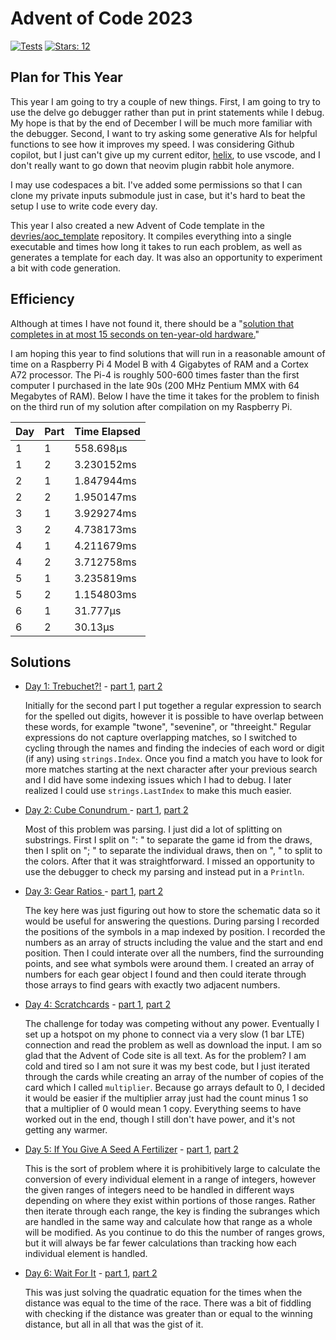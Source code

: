 # Advent of Code 2023

[![Tests](https://github.com/devries/advent_of_code_2023/actions/workflows/main.yml/badge.svg)](https://github.com/devries/advent_of_code_2023/actions/workflows/main.yml)
[![Stars: 12](https://img.shields.io/badge/⭐_Stars-12-yellow)](https://adventofcode.com/2023)

## Plan for This Year

This year I am going to try a couple of new things. First, I am going to try to
use the delve go debugger rather than put in print statements while I debug. My
hope is that by the end of December I will be much more familiar with the
debugger. Second, I want to try asking some generative AIs for helpful functions
to see how it improves my speed. I was considering Github copilot, but I just
can't give up my current editor, [helix](https://helix-editor.com/), to use
vscode, and I don't really want to go down that neovim plugin rabbit hole
anymore. 

I may use codespaces a bit. I've added some permissions so that I can clone my
private inputs submodule just in case, but it's hard to beat the setup I use to
write code every day.

This year I also created a new Advent of Code template in the
[devries/aoc_template](https://github.com/devries/aoc_template) repository. It
compiles everything into a single executable and times how long it takes to run
each problem, as well as generates a template for each day. It was also an
opportunity to experiment a bit with code generation.

## Efficiency

Although at times I have not found it, there should be a "[solution that completes
in at most 15 seconds on ten-year-old hardware.](https://adventofcode.com/2023/about)"

I am hoping this year to find solutions that will run in a reasonable amount of
time on a Raspberry Pi 4 Model B with 4 Gigabytes of RAM and a Cortex A72
processor. The Pi-4 is roughly 500-600 times faster than the first computer I
purchased in the late 90s (200 MHz Pentium MMX with 64 Megabytes
of RAM). Below I have the time it takes for the problem to finish on the third
run of my solution after compilation on my Raspberry Pi.

| Day | Part | Time Elapsed |
| :-- | :--- | :----------- |
| 1   | 1    | 558.698µs    |
| 1   | 2    | 3.230152ms   |
| 2   | 1    | 1.847944ms   |
| 2   | 2    | 1.950147ms   |
| 3   | 1    | 3.929274ms   |
| 3   | 2    | 4.738173ms   |
| 4   | 1    | 4.211679ms   |
| 4   | 2    | 3.712758ms   |
| 5   | 1    | 3.235819ms   |
| 5   | 2    | 1.154803ms   |
| 6   | 1    | 31.777µs     |
| 6   | 2    | 30.13µs      |

## Solutions

- [Day 1: Trebuchet?!](https://adventofcode.com/2023/day/1) - [part 1](day01p1/solution.go), [part 2](day01p2/solution.go)

  Initially for the second part I put together a regular expression to search
  for the spelled out digits, however it is possible to have overlap between 
  these words, for example "twone", "sevenine", or "threeight." Regular
  expressions do not capture overlapping matches, so I switched to cycling 
  through the names and finding the indecies of each word or digit (if any)
  using `strings.Index`. Once you find a match you have to look for more
  matches starting at the next character after your previous search and I did
  have some indexing issues which I had to debug. I later realized I could use
  `strings.LastIndex` to make this much easier.

- [Day 2: Cube Conundrum ](https://adventofcode.com/2023/day/2) - [part 1](day02p1/solution.go), [part 2](day02p2/solution.go)

  Most of this problem was parsing. I just did a lot of splitting on substrings.
  First I split on ": " to separate the game id from the draws, then I split on
  "; " to separate the individual draws, then on ", " to split to the colors.
  After that it was straightforward. I missed an opportunity to use the debugger
  to check my parsing and instead put in a `Println`. 

- [Day 3: Gear Ratios ](https://adventofcode.com/2023/day/3) - [part 1](day03p1/solution.go), [part 2](day03p2/solution.go)

  The key here was just figuring out how to store the schematic data so it would
  be useful for answering the questions. During parsing I recorded the positions
  of the symbols in a map indexed by position. I recorded the numbers as an
  array of structs including the value and the start and end position. Then I
  could interate over all the numbers, find the surrounding points, and see what
  symbols were around them. I created an array of numbers for each gear object
  I found and then could iterate through those arrays to find gears with 
  exactly two adjacent numbers. 

- [Day 4: Scratchcards](https://adventofcode.com/2023/day/4) - [part 1](day04p1/solution.go), [part 2](day04p2/solution.go)

  The challenge for today was competing without any power. Eventually I set up a
  hotspot on my phone to connect via a very slow (1 bar LTE) connection and
  read the problem as well as download the input. I am so glad that the Advent
  of Code site is all text. As for the problem? I am cold and tired so I am not
  sure it was my best code, but I just iterated through the cards while creating
  an array of the number of copies of the card which I called `multiplier`.
  Because go arrays default to 0, I decided it would be easier if the multiplier
  array just had the count minus 1 so that a multiplier of 0 would mean 1 copy.
  Everything seems to have worked out in the end, though I still don't have
  power, and it's not getting any warmer.

- [Day 5: If You Give A Seed A Fertilizer](https://adventofcode.com/2023/day/5) - [part 1](day05p1/solution.go), [part 2](day05p2/solution.go)

  This is the sort of problem where it is prohibitively large to calculate the
  conversion of every individual element in a range of integers, however the
  given ranges of integers need to be handled in different ways depending on
  where they exist within portions of those ranges. Rather then iterate through
  each range, the key is finding the subranges which are handled in the same way
  and calculate how that range as a whole will be modified. As you continue to
  do this the number of ranges grows, but it will always be far fewer
  calculations than tracking how each individual element is handled.

- [Day 6: Wait For It](https://adventofcode.com/2023/day/6) - [part 1](day06p1/solution.go), [part 2](day06p2/solution.go)

  This was just solving the quadratic equation for the times when the distance
  was equal to the time of the race. There was a bit of fiddling with checking
  if the distance was greater than or equal to the winning distance, but all in
  all that was the gist of it.
